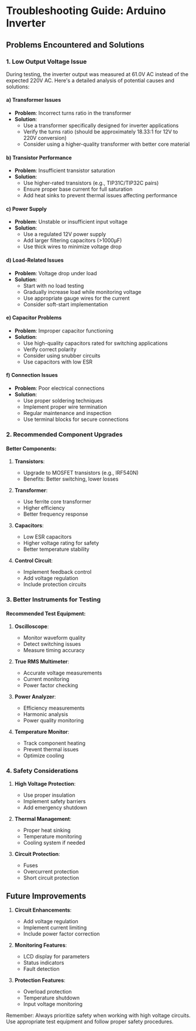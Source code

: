 # Troubleshooting Guide: Arduino Inverter

## Problems Encountered and Solutions

### 1. Low Output Voltage Issue
During testing, the inverter output was measured at 61.0V AC instead of the expected 220V AC. Here's a detailed analysis of potential causes and solutions:

#### a) Transformer Issues
- **Problem**: Incorrect turns ratio in the transformer
- **Solution**: 
  - Use a transformer specifically designed for inverter applications
  - Verify the turns ratio (should be approximately 18.33:1 for 12V to 220V conversion)
  - Consider using a higher-quality transformer with better core material

#### b) Transistor Performance
- **Problem**: Insufficient transistor saturation
- **Solution**:
  - Use higher-rated transistors (e.g., TIP31C/TIP32C pairs)
  - Ensure proper base current for full saturation
  - Add heat sinks to prevent thermal issues affecting performance

#### c) Power Supply
- **Problem**: Unstable or insufficient input voltage
- **Solution**:
  - Use a regulated 12V power supply
  - Add larger filtering capacitors (>1000µF)
  - Use thick wires to minimize voltage drop

#### d) Load-Related Issues
- **Problem**: Voltage drop under load
- **Solution**:
  - Start with no load testing
  - Gradually increase load while monitoring voltage
  - Use appropriate gauge wires for the current
  - Consider soft-start implementation

#### e) Capacitor Problems
- **Problem**: Improper capacitor functioning
- **Solution**:
  - Use high-quality capacitors rated for switching applications
  - Verify correct polarity
  - Consider using snubber circuits
  - Use capacitors with low ESR

#### f) Connection Issues
- **Problem**: Poor electrical connections
- **Solution**:
  - Use proper soldering techniques
  - Implement proper wire termination
  - Regular maintenance and inspection
  - Use terminal blocks for secure connections

### 2. Recommended Component Upgrades

#### Better Components:
1. **Transistors**:
   - Upgrade to MOSFET transistors (e.g., IRF540N)
   - Benefits: Better switching, lower losses

2. **Transformer**:
   - Use ferrite core transformer
   - Higher efficiency
   - Better frequency response

3. **Capacitors**:
   - Low ESR capacitors
   - Higher voltage rating for safety
   - Better temperature stability

4. **Control Circuit**:
   - Implement feedback control
   - Add voltage regulation
   - Include protection circuits

### 3. Better Instruments for Testing

#### Recommended Test Equipment:
1. **Oscilloscope**:
   - Monitor waveform quality
   - Detect switching issues
   - Measure timing accuracy

2. **True RMS Multimeter**:
   - Accurate voltage measurements
   - Current monitoring
   - Power factor checking

3. **Power Analyzer**:
   - Efficiency measurements
   - Harmonic analysis
   - Power quality monitoring

4. **Temperature Monitor**:
   - Track component heating
   - Prevent thermal issues
   - Optimize cooling

### 4. Safety Considerations

1. **High Voltage Protection**:
   - Use proper insulation
   - Implement safety barriers
   - Add emergency shutdown

2. **Thermal Management**:
   - Proper heat sinking
   - Temperature monitoring
   - Cooling system if needed

3. **Circuit Protection**:
   - Fuses
   - Overcurrent protection
   - Short circuit protection

## Future Improvements

1. **Circuit Enhancements**:
   - Add voltage regulation
   - Implement current limiting
   - Include power factor correction

2. **Monitoring Features**:
   - LCD display for parameters
   - Status indicators
   - Fault detection

3. **Protection Features**:
   - Overload protection
   - Temperature shutdown
   - Input voltage monitoring

Remember: Always prioritize safety when working with high voltage circuits. Use appropriate test equipment and follow proper safety procedures.

